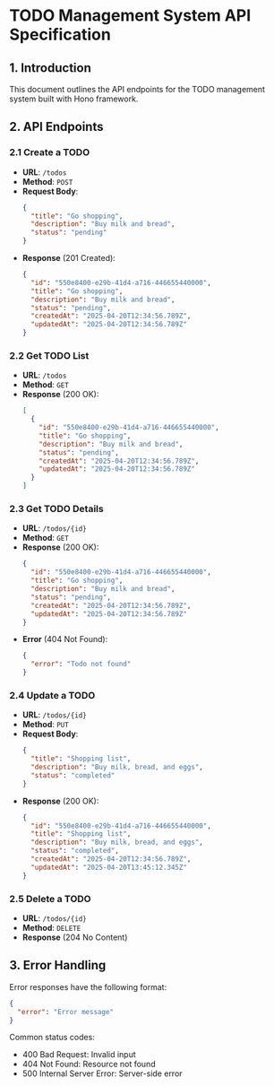 # TODO Management System API Specification

## 1. Introduction
This document outlines the API endpoints for the TODO management system built with Hono framework.

## 2. API Endpoints

### 2.1 Create a TODO
- **URL**: `/todos`
- **Method**: `POST`
- **Request Body**:
  ```json
  {
    "title": "Go shopping",
    "description": "Buy milk and bread",
    "status": "pending"
  }
  ```
- **Response** (201 Created):
  ```json
  {
    "id": "550e8400-e29b-41d4-a716-446655440000",
    "title": "Go shopping",
    "description": "Buy milk and bread",
    "status": "pending",
    "createdAt": "2025-04-20T12:34:56.789Z",
    "updatedAt": "2025-04-20T12:34:56.789Z"
  }
  ```

### 2.2 Get TODO List
- **URL**: `/todos`
- **Method**: `GET`
- **Response** (200 OK):
  ```json
  [
    {
      "id": "550e8400-e29b-41d4-a716-446655440000",
      "title": "Go shopping",
      "description": "Buy milk and bread",
      "status": "pending",
      "createdAt": "2025-04-20T12:34:56.789Z",
      "updatedAt": "2025-04-20T12:34:56.789Z"
    }
  ]
  ```

### 2.3 Get TODO Details
- **URL**: `/todos/{id}`
- **Method**: `GET`
- **Response** (200 OK):
  ```json
  {
    "id": "550e8400-e29b-41d4-a716-446655440000",
    "title": "Go shopping",
    "description": "Buy milk and bread",
    "status": "pending",
    "createdAt": "2025-04-20T12:34:56.789Z",
    "updatedAt": "2025-04-20T12:34:56.789Z"
  }
  ```
- **Error** (404 Not Found):
  ```json
  {
    "error": "Todo not found"
  }
  ```

### 2.4 Update a TODO
- **URL**: `/todos/{id}`
- **Method**: `PUT`
- **Request Body**:
  ```json
  {
    "title": "Shopping list",
    "description": "Buy milk, bread, and eggs",
    "status": "completed"
  }
  ```
- **Response** (200 OK):
  ```json
  {
    "id": "550e8400-e29b-41d4-a716-446655440000",
    "title": "Shopping list",
    "description": "Buy milk, bread, and eggs",
    "status": "completed",
    "createdAt": "2025-04-20T12:34:56.789Z",
    "updatedAt": "2025-04-20T13:45:12.345Z"
  }
  ```

### 2.5 Delete a TODO
- **URL**: `/todos/{id}`
- **Method**: `DELETE`
- **Response** (204 No Content)

## 3. Error Handling
Error responses have the following format:
```json
{
  "error": "Error message"
}
```

Common status codes:
- 400 Bad Request: Invalid input
- 404 Not Found: Resource not found
- 500 Internal Server Error: Server-side error